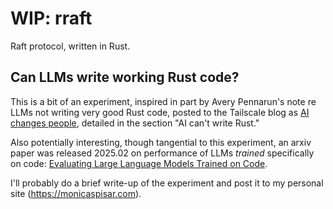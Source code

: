 # WIP: rraft
Raft protocol, written in Rust.

## Can LLMs write working Rust code?
This is a bit of an experiment, inspired in part by Avery Pennarun's note re LLMs not writing very good Rust code, posted to the Tailscale blog as [AI changes people](https://tailscale.com/blog/ai-changes-developers), detailed in the section "AI can't write Rust." 

Also potentially interesting, though tangential to this experiment, an arxiv paper was released 2025.02 on performance of LLMs _trained_ specifically on code: [Evaluating Large Language Models Trained on Code](https://arxiv.org/abs/2107.03374 "[2107.03374] Evaluating Large Language Models Trained on Code").

I'll probably do a brief write-up of the experiment and post it to my personal site (https://monicaspisar.com).